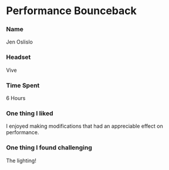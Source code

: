 # Performance Bounceback

### Name ###

Jen Oslislo

### Headset ###

Vive

### Time Spent ###

6 Hours

### One thing I liked ###

I enjoyed making modifications that had an appreciable effect on performance.

### One thing I found challenging ###

The lighting!